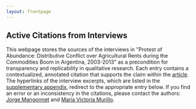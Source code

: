 ```yaml
---
layout: frontpage
---
```


## Active Citations from Interviews

This webpage stores the sources of the interviews in "Protest of Abundance: Distributive Conflict over Agricultural Rents during the Commodities Boom in Argentina, 2003-2013" as a precondition for transparency and replicability in qualitative research. Each entry contains a contextualized, annotated citation that supports the claim within the [article](http://mangonnet.com/assets/v062019_mm.pdf). The hyperlinks of the interview excerpts, which are listed in the [supplementary appendix](http://mangonnet.com/assets/v062019_mm.pdf), redirect to the appropriate entry below. If you find an error or an inconsistency in the citations, please contact the authors: [Jorge Mangonnet](http://mangonnet.com) and [Maria Victoria Murillo](https://mariavictoriamurillo.com).

